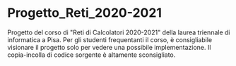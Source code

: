 # Progetto_Reti_2020-2021
Progetto del corso di "Reti di Calcolatori 2020-2021" della laurea triennale di informatica a Pisa.
Per gli studenti frequentanti il corso, è consigliabile visionare il progetto solo per vedere una possibile implementazione. Il copia-incolla di codice sorgente è altamente sconsigliato.

